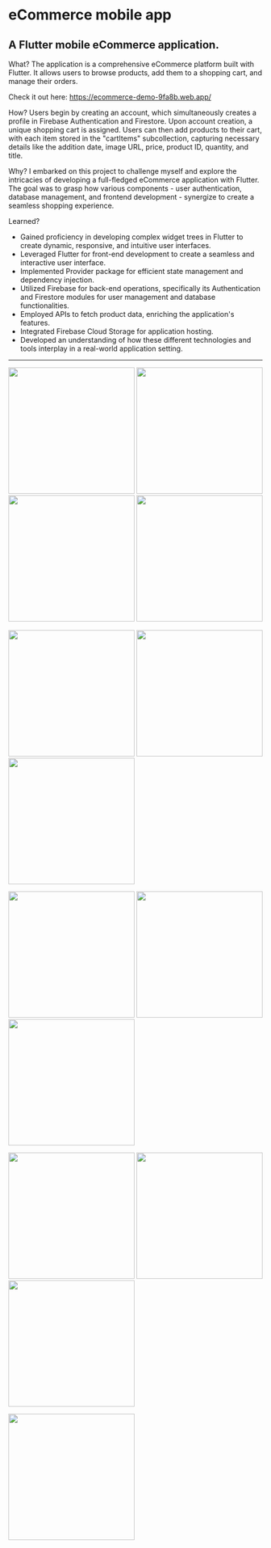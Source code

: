 # eCommerce mobile app

<h2> A Flutter mobile eCommerce application. </h2>

What?
The application is a comprehensive eCommerce platform built with Flutter. 
It allows users to browse products, add them to a shopping cart, and manage their orders. 

Check it out here: https://ecommerce-demo-9fa8b.web.app/

How?
Users begin by creating an account, which simultaneously creates a profile in Firebase Authentication and Firestore. 
Upon account creation, a unique shopping cart is assigned. 
Users can then add products to their cart, with each item stored in the "cartItems" subcollection, capturing necessary details like the addition date, image URL, price, product ID, quantity, and title.

Why?
I embarked on this project to challenge myself and explore the intricacies of developing a full-fledged eCommerce application with Flutter. 
The goal was to grasp how various components - user authentication, database management, and frontend development - synergize to create a seamless shopping experience.

Learned?
 - Gained proficiency in developing complex widget trees in Flutter to create dynamic, responsive, and intuitive user interfaces.
 - Leveraged Flutter for front-end development to create a seamless and interactive user interface.
 - Implemented Provider package for efficient state management and dependency injection.
 - Utilized Firebase for back-end operations, specifically its Authentication and Firestore modules for user management and database functionalities.
 - Employed APIs to fetch product data, enriching the application's features.
 - Integrated Firebase Cloud Storage for application hosting.
 - Developed an understanding of how these different technologies and tools interplay in a real-world application setting.
 -------------------------
 <img src="https://github.com/nikiforov5000/ecommerce_demo/blob/master/screenshots/welcome_screen.png" width=250px>  <img src="https://github.com/nikiforov5000/ecommerce_demo/blob/master/screenshots/login-screen.png" width=250px>  
<img src="https://github.com/nikiforov5000/ecommerce_demo/blob/master/screenshots/register.png" width=250px>  <img src="https://github.com/nikiforov5000/ecommerce_demo/blob/master/screenshots/google-sign-in.png" width=250px>


<img src="https://github.com/nikiforov5000/ecommerce_demo/blob/master/screenshots/categories_screen.png" width=250px>  <img src="https://github.com/nikiforov5000/ecommerce_demo/blob/master/screenshots/products-list-screen.png" width=250px>  <img src="https://github.com/nikiforov5000/ecommerce_demo/blob/master/screenshots/products-list-screen-search.png" width=250px>

<img src="https://github.com/nikiforov5000/ecommerce_demo/blob/master/screenshots/product-screen.png" width=250px>  <img src="https://github.com/nikiforov5000/ecommerce_demo/blob/master/screenshots/product-large-image-screen.png" width=250px>  <img src="https://github.com/nikiforov5000/ecommerce_demo/blob/master/screenshots/shopping-cart-screen.png" width=250px>

<img src="https://github.com/nikiforov5000/ecommerce_demo/blob/master/screenshots/order_summary_screen.png" width=250px>  <img src="https://github.com/nikiforov5000/ecommerce_demo/blob/master/screenshots/order_success_screen.png" width=250px>  <img src="https://github.com/nikiforov5000/ecommerce_demo/blob/master/screenshots/user-account-screen.png" width=250px>

<img src="https://github.com/nikiforov5000/ecommerce_demo/blob/master/screenshots/user-account-screen-edit.png" width=250px>

